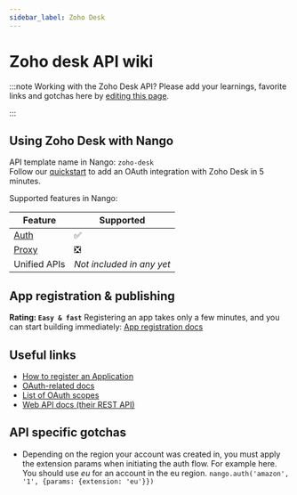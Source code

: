 ```yaml
---
sidebar_label: Zoho Desk
---
```


# Zoho desk API wiki

:::note Working with the Zoho Desk API?
Please add your learnings, favorite links and gotchas here by [editing this page](https://github.com/nangohq/nango/tree/master/docs/docs/providers/zoho-desk.md).

:::

## Using Zoho Desk with Nango

API template name in Nango: `zoho-desk`  
Follow our [quickstart](../quickstart.md) to add an OAuth integration with Zoho Desk in 5 minutes.

Supported features in Nango:

| Feature                            | Supported                 |
| ---------------------------------- | ------------------------- |
| [Auth](/nango-auth/core-concepts)  | ✅                        |
| [Proxy](/nango-unified-apis/proxy) | ❎                        |
| Unified APIs                       | _Not included in any yet_ |

## App registration & publishing

**Rating: `Easy & fast`**
Registering an app takes only a few minutes, and you can start building immediately: [App registration docs](https://desk.zoho.com/DeskAPIDocument#OauthTokens#RegisteringAClient)

## Useful links

-   [How to register an Application](https://desk.zoho.com/DeskAPIDocument#OauthTokens#RegisteringAClient)
-   [OAuth-related docs](https://desk.zoho.com/DeskAPIDocument#OauthTokens)
-   [List of OAuth scopes](https://desk.zoho.com/DeskAPIDocument#OauthTokens#OAuthScopes)
-   [Web API docs (their REST API)](https://desk.zoho.com/DeskAPIDocument#Introduction)

## API specific gotchas

-   Depending on the region your account was created in, you must apply the extension params when initiating the auth flow. For example here. You should use _eu_ for an account in the eu region. `nango.auth('amazon', '1', {params: {extension: 'eu'}})`
